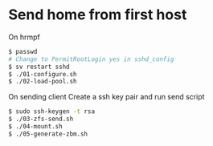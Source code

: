 # Send home from first host

On hrmpf
```bash
$ passwd
# Change to PermitRootLogin yes in sshd_config
$ sv restart sshd
$ ./01-configure.sh
$ ./02-load-pool.sh
```

On sending client
Create a ssh key pair and run send script

```bash
$ sudo ssh-keygen -t rsa
$ ./03-zfs-send.sh
$ ./04-mount.sh
$ ./05-generate-zbm.sh
```

